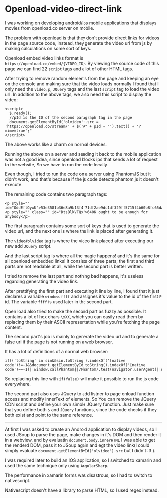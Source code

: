 # Openload-video-direct-link
I was working on developing android/ios mobile applications that displays movies from openload.co server on mobile.

The problem with openload is that they don't provide direct links for videos in the page source code, instead, they generate the video url from js by making calculations on some sort of keys.

Openload embed video links format is `https://openload.co/embed/{VIDEO_ID}`. By viewing the source code of this page we can find 22 `script` tags and a lot of other HTML tags.

After trying to remove random elements from the page and keeping an eye on the console and making sure that the video loads normally I found that I only need the `video`, `p`, `JQuery` tags and the last `script` tag to load the video url.
In addition to the above tags, we also need this script to display the video:

    <script>
      $.ready();
      //pId is the ID of the second paragraph tag in the page
      document.getElementById('olvideo').src = 'https://openload.co/stream/' + $('#" + pId + "').text() + '?mime=true';"
    </script>
    
The above works like a charm on normal devices.

Running the above on a server and sending it back to the mobile application was not a good idea, since openload blocks ips that sends a lot of request to the website, So we have to run the code locally.

Even though, I tried to run the code on a server using PhantomJS but it didn't work, and that's because if the js code detects phantom js it doesn't execute.

The remaining code contains two paragraph tags:

    <p style="" id="OddEftOyxU">53e3581b36e8a9b13f4f71df2ae9dc1df329ff5715f4b60b8fc65da3267cccf7c4f5335b49546f4066014f4e405d3158534f62156675705d49016d68626e5f027b51464873015f6f78566103476661794201697c5e484b035c487d4e346c6653444601</p>
    <p style="" class="" id="DtsBlkVFQx">640K ought to be enough for anybody</p>

The first paragraph contains some sort of keys that is used to generate the video url, and the next one is where the link is placed after generating it.

The `video#olvideo` tag is where the video link placed after executing our new add `JQuery` script.

And the last script tag is where all the magic happens! and it's the same for all openload embedded links! It consists of three parts; the first and third parts are not readable at all, while the second part is better written.

I tried to remove the last part and nothing bad happens, it's useless regarding generating the video link.

After prettifying the first part and executing it line by line, I found that it just declares a variable `window.ffff` and assignes it's value to the id of the first `P` id. The variable `ffff` is used later in the second part.

Open load also tried to make the second part as fuzzy as possible. It contains a lot of hex chars `\xXX`, which you can easily read them by replacing them by their ASCII representation while you're fetching the page content.

The second part's job is mainly to generate the video url and to generate a false url if the page is not running on a web browser.

It has a lot of definitions of a normal web browser: 

    if(('toString' in sin&&sin.toString().indexOf('[native code')!=-1&&document.getElementById.toString().indexOf('[native code')==-1)||window.callPhantom||/Phantom/.test(navigator.userAgent)||window.__phantomas||pt()||window.domAutomation||window.webdriver||document.documentElement.getAttribute('webdriver'))

So replacing this line with `if(false)` will make it possible to run the js code everywhere.

The second part also uses JQuery to add listner to page onload function access and modify innerText of elements. So You can remove the JQuery CDN script and define your own simole JQuery function. Just make sure that you define both `$` and `JQuery` functions, since the code checks if they both exist and point to the same reference.

-------

At first I was asked to create an Android application to display videos, so I used JSoup to parse the page, make changes in it's DOM and then render it in a webview. and by evaluatin `document.body.innerHTML` I was able to get the renderd DOM, pass it to JSoup again and egt the video link(I could simply evaluate `document.getElementById('olvideo').src` but I didn't :3 ).

I was required later to build an IOS application, so I switched to xamarin and used the same technique only using `AngularSharp`.

The performance in xamarin forms was disastrous, so I had to switch to nativescript. 

Nativescript doesn't have a library to parse HTML, so I used regex instead.
